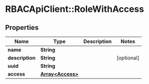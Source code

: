 # RBACApiClient::RoleWithAccess

## Properties
Name | Type | Description | Notes
------------ | ------------- | ------------- | -------------
**name** | **String** |  | 
**description** | **String** |  | [optional] 
**uuid** | **String** |  | 
**access** | [**Array&lt;Access&gt;**](Access.md) |  | 


